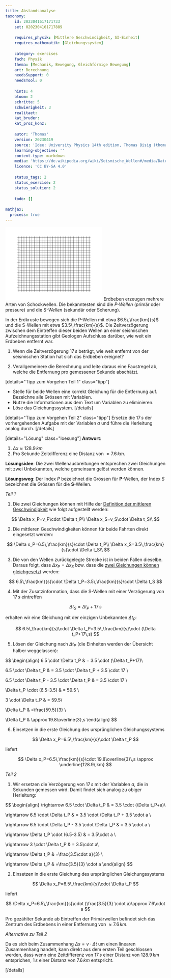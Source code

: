 ```yaml
---
title: Abstandsanalyse
taxonomy:
	id: 2023041617171733
	set: 0202304161717889

	requires_physik: [Mittlere Geschwindigkeit, SI-Einheit]
	requires_mathematik: [Gleichungssystem]

	category: exercises
	fach: Physik
	thema: [Mechanik, Bewegung, Gleichförmige Bewegung]
	art: Berechnung
	needsSupport: 0
	needsTool: 0

	hints: 4
	bloom: 2
	schritte: 5
	schwierigkeit: 3
	realitaet: 
	kat_bruder:
	kat_proz_konz: 

	autor: 'Thomas'
	version: 20230419
	source: 'Idee: University Physics 14th edition, Thomas Bisig (thomas@akademix.ch)'
	learning-objective: ''
	content-type: markdown
	media: 'https://de.wikipedia.org/wiki/Seismische_Wellen#/media/Datei:Ondes_P_et_S_1d_30_petit.gif'
	licence: 'CC BY-SA 4.0'

	status_tags: 2
	status_exercise: 2
	status_solution: 2

	todo: []

mathjax:
  process: true
---
```

![Primär und Sekundärwellen breiten sich mit unterschiedlicher Geschwindigkeit aus](Ondes_P_et_S_1d_30_petit.gif?resize=400,300&class=float-right) Erdbeben erzeugen mehrere Arten von Schockwellen. Die bekanntesten sind die _P-Wellen_ (primär oder pressure) und die _S-Wellen_ (sekundär oder Scherung).

In der Erdkruste bewegen sich die P-Wellen mit etwa $6.5\,\frac{km}{s}$ und die S-Wellen mit etwa $3.5\,\frac{km}{s}$. Die Zeitverzögerung zwischen dem Eintreffen dieser beiden Wellen an einer seismischen Aufzeichnungsstation gibt Geologen Aufschluss darüber, wie weit ein Erdbeben entfernt war.

1. Wenn die Zeitverzögerung $17\,s$ beträgt, wie weit entfernt von der seismischen Station hat sich das Erdbeben ereignet?

2. Verallgemeinere die Berechnung und leite daraus eine Faustregel ab, welche die Entfernung pro gemessener Sekunde abschätzt.

[details="Tipp zum Vorgehen Teil 1" class="tipp"]
- Stelle für beide Wellen eine korrekt Gleichung für die Entfernung auf. Bezeichne alle Grössen mit Variablen.
- Nutze die Informationen aus dem Text um Variablen zu eliminieren.
- Löse das Gleichungssystem.
[/details]

[details="Tipp zum Vorgehen Teil 2" class="tipp"]
Ersetze die $17\,s$ der vorhergehenden Aufgabe mit der Variablen $a$ und führe die Herleitung analog durch.
[/details]

[details="Lösung" class="loesung"]
**Antwort**:
1. $\Delta x \approx 128.9\,km$
2. Pro Sekunde Zeitdifferenz eine Distanz von $\approx 7.6\,km$.

**Lösungsidee**: Die zwei Wellenausbreitungen entsprechen zwei Gleichungen mit zwei Unbekannten, welche gemeinsam gelöst werden können.

**Lösungsweg**:
Der Index $P$ bezeichnet die Grössen für **P**-Wellen, der Index $S$ bezeichnet die Grössen für die **S**-Wellen.

_Teil 1_

1. Die zwei Gleichungen können mit Hilfe der [Definition der mittleren Geschwindigkeit](/konzepte/konzept-1) wie folgt aufgestellt werden:

$$
\Delta x_P=v_P\cdot \Delta t_P\\
\Delta x_S=v_S\cdot \Delta t_S\\
$$

2. Die mittleren Geschwindigkeiten können für beide Fahrten direkt eingesetzt werden:

$$
\Delta x_P=6.5\,\frac{km}{s}\cdot \Delta t_P\\
\Delta x_S=3.5\,\frac{km}{s}\cdot \Delta t_S\\
$$

3. Die von den Wellen zurückgelegte Strecke ist  in beiden Fällen dieselbe. Daraus folgt, dass $\Delta x_P=\Delta x_S$ bzw. dass die [zwei Gleichungen können gleichgesetzt](/konzepte/konzept-1) werden:

$$
6.5\,\frac{km}{s}\cdot \Delta t_P=3.5\,\frac{km}{s}\cdot \Delta t_S
$$

4. Mit der Zusatzinformation, dass die S-Wellen mit einer Verzögerung von $17\,s$ eintreffen

$$
\Delta t_S=\Delta t_P+17\,s
$$

erhalten wir eine Gleichung mit der einzigen Unbekannten $\Delta t_P$:

$$
6.5\,\frac{km}{s}\cdot \Delta t_P=3.5\,\frac{km}{s}\cdot (\Delta t_P+17\,s)
$$

5. Lösen der Gleichung nach $\Delta t_P$ (die Einheiten werden der Übersicht halber weggelassen):

$$
\begin{align}
6.5 \cdot \Delta t_P & = 3.5 \cdot (\Delta t_P+17)\\

6.5 \cdot \Delta t_P & = 3.5 \cdot \Delta t_P + 3.5 \cdot 17 \\

6.5 \cdot \Delta t_P - 3.5 \cdot \Delta t_P & = 3.5 \cdot 17 \\

\Delta t_P \cdot (6.5-3.5) & = 59.5 \\

3 \cdot \Delta t_P & = 59.5\\

\Delta t_P & =\frac{59.5}{3} \\

\Delta t_P & \approx 19.8\overline{3}\,s
\end{align}
$$


6. Einsetzen in die erste Gleichung des ursprünglichen Gleichungssystems

$$
\Delta x_P=6.5\,\frac{km}{s}\cdot \Delta t_P
$$

liefert

$$
\Delta x_P=6.5\,\frac{km}{s}\cdot 19.8\overline{3}\,s \approx \underline{128.9\,km}
$$

_Teil 2_

1. Wir ersetzen die Verzögerung von $17\,s$ mit der Variablen $a$, die in Sekunden gemessen wird. Damit findet sich analog zu obiger Herleitung:

$$
\begin{align}
\rightarrow 6.5 \cdot \Delta t_P & = 3.5 \cdot (\Delta t_P+a)\\

\rightarrow 6.5 \cdot \Delta t_P & = 3.5 \cdot \Delta t_P + 3.5 \cdot a \\

\rightarrow 6.5 \cdot \Delta t_P - 3.5 \cdot \Delta t_P & = 3.5 \cdot a \\

\rightarrow \Delta t_P \cdot (6.5-3.5) & = 3.5\cdot a \\

\rightarrow 3 \cdot \Delta t_P & = 3.5\cdot a\\

\rightarrow \Delta t_P & =\frac{3.5\cdot a}{3} \\

\rightarrow \Delta t_P & =\frac{3.5}{3} \cdot a
\end{align}
$$

2. Einsetzen in die erste Gleichung des ursprünglichen Gleichungssystems

$$
\Delta x_P=6.5\,\frac{km}{s}\cdot \Delta t_P
$$

liefert

$$
\Delta x_P=6.5\,\frac{km}{s}\cdot (\frac{3.5}{3} \cdot a)\approx 7.6\cdot a
$$

Pro gezählter Sekunde ab Eintreffen der Primärwellen befindet sich das Zentrum des Erdbebens in einer Entfernung von $\approx 7.6\,km$.

_Alternative zu Teil 2_

Da es sich beim Zusammenhang $\Delta s=v\cdot \Delta t$ um einen linearen Zusammenhang handelt, kann direkt aus dem ersten Teil geschlossen werden, dass wenn eine Zeitdifferenz von $17\,s$ einer Distanz von $128.9\,km$ entsprichen, $1\,s$ einer Distanz von $7.6\,km$ entspricht.

[/details]
